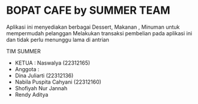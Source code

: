 # BOPAT CAFE by SUMMER TEAM

Aplikasi ini menyediakan berbagai Dessert, Makanan , Minuman untuk mempermudah pelanggan Melakukan transaksi pembelian pada aplikasi ini dan tidak perlu menunggu lama di antrian

TIM SUMMER
- KETUA : Naswalya (22312165)
- Anggota : 
- Dina Juliarti (22312136)
- Nabila Puspita Cahyani (22312160)
- Shofiyah Nur Jannah
- Rendy Aditya

